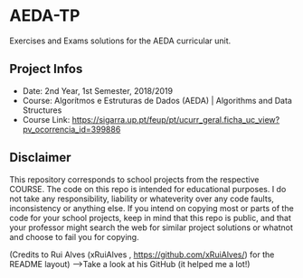 # AEDA-TP
Exercises and Exams solutions for the AEDA curricular unit.

## Project Infos
* Date: 2nd Year, 1st Semester, 2018/2019
* Course: Algorítmos e Estruturas de Dados (AEDA) | Algorithms and Data Structures
* Course Link: https://sigarra.up.pt/feup/pt/ucurr_geral.ficha_uc_view?pv_ocorrencia_id=399886

## Disclaimer
This repository corresponds to school projects from the respective COURSE. The code on this repo is intended for educational purposes. I do not take any responsibility, liability or whateverity over any code faults, inconsistency or anything else. If you intend on copying most or parts of the code for your school projects, keep in mind that this repo is public, and that your professor might search the web for similar project solutions or whatnot and choose to fail you for copying.

(Credits to Rui Alves (xRuiAlves , https://github.com/xRuiAlves/) for the README layout) -->Take a look at his GitHub (it helped me a lot!)
